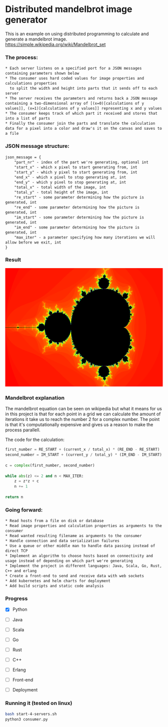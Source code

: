 # Distributed mandelbrot image generator

This is an example on using distributed programming to calculate and generate a mandelbrot image.
https://simple.wikipedia.org/wiki/Mandelbrot_set

### The process:
    * Each server listens on a specified port for a JSON messages containing parameters shown below
    * The consumer uses hard coded values for image properties and calculations properties
      to split the width and height into parts that it sends off to each server
    * The server receives the parameters and returns back a JSON message containing a two-dimensional array of [(x=0)[calculations of y values]], (x=1)[calculations of y values]] representing x and y values
    * The consumer keeps track of which part it received and stores that into a list of parts
    * Finally the consumer join the parts and translate the calculation data for a pixel into a color and draw's it on the canvas and saves to a file
    

### JSON message structure:
    json_message = {
	   	"part_nr" - index of the part we're generating, optional int
		"start_x" - which x pixel to start generating from, int
		"start_y" - which y pixel to start generating from, int
		"end_x" - which x pixel to stop generating at, int
		"end_y" - which y pixel to stop generating at, int
		"total_x" - total width of the image, int
		"total_y" - total height of the image, int
		"re_start" - some parameter determining how the picture is generated, int
		"re_end" - some parameter determining how the picture is generated, int
		"im_start" - some parameter determining how the picture is generated, int
		"im_end" - some parameter determining how the picture is generated, int
		"max_iter" - a parameter specifying how many iterations we will allow before we exit, int
    }
    
### Result
![alt text](https://github.com/frodrok/mandelbrot-image-generator/raw/master/result/output-distributed.png "The result")

### Mandelbrot explanation
The mandelbrot equation can be seen on wikipedia but what it means for us in this project is that for each point in a grid we can calculate the amount of iterations it take us to reach the number 2 for a complex number. The point is that it's computationally expensive and gives us a reason to make the process parallell.

The code for the calculation:
```python
first_number = RE_START + (current_x / total_x) * (RE_END - RE_START)
second_number = IM_START + (current_y / total_y) * (IM_END - IM_START)

c = complex(first_number, second_number)

while abs(z) <= 2 and n < MAX_ITER:
	z = z*z + c
	n += 1
	
return n

```

### Going forward:
    * Read hosts from a file on disk or database
    * Read image properties and calculation properties as arguments to the consumer
    * Read wanted resulting filename as arguments to the consumer
    * Handle connection and data serialization failures
    * Use a queue or other middle man to handle data passing instead of direct TCP
    * Implement an algorithm to choose hosts based on connectivity and usage instead of depending on which part we're generating
    * Implement the project in different languages: Java, Scala, Go, Rust, C++ and erlang
    * Create a front-end to send and receive data with web sockets
    * Add kubernetes and helm charts for deployment
    * Add build scripts and static code analysis

### Progress
- [x] Python
- [ ] Java
- [ ] Scala
- [ ] Go
- [ ] Rust
- [ ] C++
- [ ] Erlang
- [ ] Front-end
- [ ] Deployment
    
   
### Running it (tested on linux)

```bash
bash start-4-servers.sh	
python3 consumer.py
```
   
    


